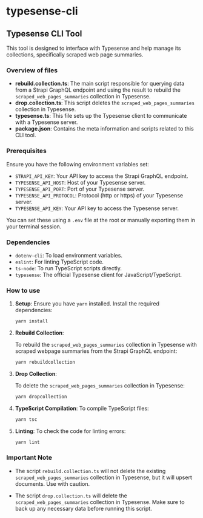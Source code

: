 # typesense-cli

## Typesense CLI Tool

This tool is designed to interface with Typesense and help manage its collections, specifically scraped web page summaries.

### Overview of files

- **rebuild.collection.ts**: The main script responsible for querying data from a Strapi GraphQL endpoint and using the result to rebuild the `scraped_web_pages_summaries` collection in Typesense.
- **drop.collection.ts**: This script deletes the `scraped_web_pages_summaries` collection in Typesense.
- **typesense.ts**: This file sets up the Typesense client to communicate with a Typesense server.
- **package.json**: Contains the meta information and scripts related to this CLI tool.

### Prerequisites

Ensure you have the following environment variables set:

- `STRAPI_API_KEY`: Your API key to access the Strapi GraphQL endpoint.
- `TYPESENSE_API_HOST`: Host of your Typesense server.
- `TYPESENSE_API_PORT`: Port of your Typesense server.
- `TYPESENSE_API_PROTOCOL`: Protocol (http or https) of your Typesense server.
- `TYPESENSE_API_KEY`: Your API key to access the Typesense server.

You can set these using a `.env` file at the root or manually exporting them in your terminal session.

### Dependencies

- `dotenv-cli`: To load environment variables.
- `eslint`: For linting TypeScript code.
- `ts-node`: To run TypeScript scripts directly.
- `typesense`: The official Typesense client for JavaScript/TypeScript.

### How to use

1. **Setup**: Ensure you have `yarn` installed. Install the required dependencies:

   ```bash
   yarn install
   ```

2. **Rebuild Collection**:

   To rebuild the `scraped_web_pages_summaries` collection in Typesense with scraped webpage summaries from the Strapi GraphQL endpoint:

   ```bash
   yarn rebuildcollection
   ```

3. **Drop Collection**:

   To delete the `scraped_web_pages_summaries` collection in Typesense:

   ```bash
   yarn dropcollection
   ```

4. **TypeScript Compilation**: To compile TypeScript files:

   ```bash
   yarn tsc
   ```

5. **Linting**: To check the code for linting errors:

   ```bash
   yarn lint
   ```

### Important Note

- The script `rebuild.collection.ts` will not delete the existing `scraped_web_pages_summaries` collection in Typesense, but it will upsert documents. Use with caution.

- The script `drop.collection.ts` will delete the `scraped_web_pages_summaries` collection in Typesense. Make sure to back up any necessary data before running this script.
